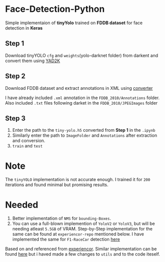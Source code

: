 # Face-Detection-Python

Simple implementaion of **tinyYolo** trained on **FDDB dataset** for face detection in **Keras**

## Step 1
Download tinyYOLO `cfg` and `weights`(yolo-darknet folder) from darkent and convert them using [YAD2K](https://github.com/allanzelener/YAD2K)

## Step 2
Download FDDB dataset and extract annotations in XML using [converter](https://github.com/penolove/FDDB_DataSet_4_faster_rcnn)

I have already included `.xml` annotation in the `FDDB_2010/Annotations` folder. Also included `.txt` files following darket in the `FDDB_2010/JPEGImages` folder


## Step 3

1. Enter the path to the `tiny-yolo.h5` converted from **Step 1** in the `.ipynb`
2. Similarly enter the path to `ImageFolder` and `Annotations` after extraction and conversion.
3. `train` and `test`

# Note
The `tinyYOLO` implementation is not accurate enough. I trained it for `200` iterations and found minimal but promising results. 

# Needed
1. Better implementation of `NMS` for `bounding-Boxes`. 
2. You can use a full-blown implemention of `YoloV2` or `YoloV3`, but will be needing atleast `5.5GB` of VRAM. Step-by-Step implementation for the same can be found at `experiencor-repo` mentioned below. I have implemented the same for `F1-RaceCar` detection [here](https://github.com/dAmnation69/Deep-Learning-Python/tree/master/05.Keras-Object%20Detection)


Based on and referenced from [experiencor](https://github.com/experiencor/keras-yolo2). Similar implementation can be found [here](https://github.com/joycex99/tiny-yolo-keras) but i haved made a few changes to `utils` and to the code iteself.


